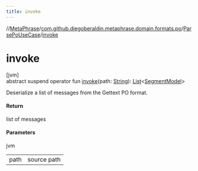 ```yaml
---
title: invoke
---
```

//[MetaPhrase](../../../index.html)/[com.github.diegoberaldin.metaphrase.domain.formats.po](../index.html)/[ParsePoUseCase](index.html)/[invoke](invoke.html)



# invoke



[jvm]\
abstract suspend operator fun [invoke](invoke.html)(path: [String](https://kotlinlang.org/api/latest/jvm/stdlib/kotlin/-string/index.html)): [List](https://kotlinlang.org/api/latest/jvm/stdlib/kotlin.collections/-list/index.html)&lt;[SegmentModel](../../com.github.diegoberaldin.metaphrase.domain.project.data/-segment-model/index.html)&gt;



Deserialize a list of messages from the Gettext PO format.



#### Return



list of messages



#### Parameters


jvm

| | |
|---|---|
| path | source path |




